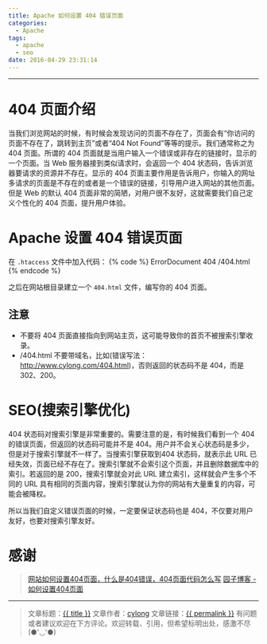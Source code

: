 ```yaml
---
title: Apache 如何设置 404 错误页面
categories:
  - Apache
tags:
  - apache
  - seo
date: 2016-04-29 23:31:14
---
```

---

# 404 页面介绍

当我们浏览网站的时候，有时候会发现访问的页面不存在了，页面会有“你访问的页面不存在了，跳转到主页”或者“404 Not Found”等等的提示。我们通常称之为 404 页面。所谓的 404 页面就是当用户输入一个错误或非存在的链接时，显示的一个页面。当 Web 服务器接到类似请求时，会返回一个 404 状态码，告诉浏览器要请求的资源并不存在。显示的 404 页面主要作用是告诉用户，你输入的网址多请求的页面是不存在的或者是一个错误的链接，引导用户进入网站的其他页面。但是 Web 的默认 404 页面非常的简陋，对用户很不友好，这就需要我们自己定义个性化的 404 页面，提升用户体验。

<!-- more -->

# Apache 设置 404 错误页面

在 `.htaccess` 文件中加入代码：
{% code %}
    ErrorDocument 404 /404.html
{% endcode %}

之后在网站根目录建立一个 `404.html` 文件，编写你的 404 页面。

## 注意

*   不要将 404 页面直接指向到网站主页，这可能导致你的首页不被搜索引擎收录。
*   /404.html 不要带域名，比如(错误写法：<http://www.cylong.com/404.html>)，否则返回的状态码不是 404，而是 302、200。

# SEO(搜索引擎优化)

404 状态码对搜索引擎是非常重要的。需要注意的是，有时候我们看到一个 404 的错误页面，但返回的状态码可能并不是 404。用户并不会关心状态码是多少，但是对于搜索引擎就不一样了。当搜索引擎获取到404 状态码，就表示此 URL 已经失效，页面已经不存在了。搜索引擎就不会索引这个页面，并且删除数据库中的索引。若返回的是 200，搜索引擎就会对此 URL 建立索引，这样就会产生多个不同的 URL 具有相同的页面内容，搜索引擎就认为你的网站有大量重复的内容，可能会被降权。

所以当我们自定义错误页面的时候，一定要保证状态码也是 404，不仅要对用户友好，也要对搜索引擎友好。

# 感谢

> [网站如何设置404页面，什么是404错误，404页面代码怎么写][1]
> [园子博客 - 如何设置404页面][2]

---

> 文章标题：<a href='{{ permalink }}' title='{{ title }}' >{{ title }}</a>
> 文章作者：[cylong](http://www.cylong.com/about/ "cylong")
> 文章链接：<a href='{{ permalink }}' title='{{ title }}' >{{ permalink }}</a>
> 有问题或者建议欢迎在下方评论。欢迎转载、引用，但希望标明出处，感激不尽(●'◡'●)

[1]: http://bbs.20z.com/thread-5162-1-1.html "网站如何设置404页面，什么是404错误，404页面代码怎么写"
[2]: http://www.yzznl.cn/archives/19.html "园子博客 - 如何设置404页面"

